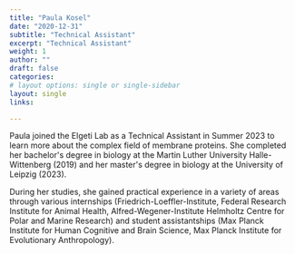 ```yaml
---
title: "Paula Kosel"
date: "2020-12-31"
subtitle: "Technical Assistant"
excerpt: "Technical Assistant"
weight: 1
author: ""
draft: false
categories:
# layout options: single or single-sidebar
layout: single
links:

---
```


Paula joined the Elgeti Lab as a Technical Assistant in Summer 2023 to learn more about the complex field of membrane proteins. She completed her bachelor's degree in biology at the Martin Luther University Halle-Wittenberg (2019) and her master's degree in biology at the University of Leipzig (2023).

During her studies, she gained practical experience in a variety of areas through various internships (Friedrich-Loeffler-Institute, Federal Research Institute for Animal Health, Alfred-Wegener-Institute Helmholtz Centre for Polar and Marine Research) and student assistantships (Max Planck Institute for Human Cognitive and Brain Science, Max Planck Institute for Evolutionary Anthropology).